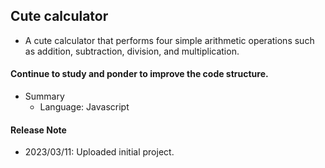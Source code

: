 ## Cute calculator

- A cute calculator that performs four simple arithmetic operations such as addition, subtraction, division, and multiplication.

#### Continue to study and ponder to improve the code structure.

- Summary
    - Language: Javascript

#### Release Note
- 2023/03/11: Uploaded initial project.

